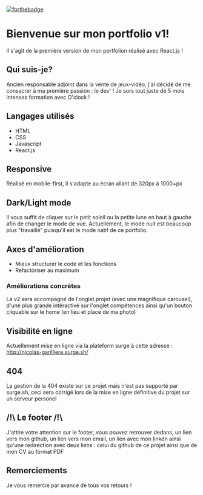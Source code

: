 [![forthebadge](https://forthebadge.com/images/badges/made-with-javascript.svg)](https://forthebadge.com)
# Bienvenue sur mon portfolio v1!

Il s'agit de la première version de mon portfolion réalisé avec React.js !

## Qui suis-je?

Ancien responsable adjoint dans la vente de jeux-vidéo, j'ai décidé de me consacrer à ma première passion : le dev' ! Je sors tout juste de 5 mois intenses formation avec O'clock !

## Langages utilisés

* HTML
* CSS
* Javascript
* React.js

## Responsive

Réalisé en mobile-first, il s'adapte au écran allant de 320px à 1000+px

## Dark/Light mode 

Il vous suffit de cliquer sur le petit soleil ou la petite lune en haut à gauche afin de changer le mode de vue. Actuellement, le mode nuit est beaucoup plus "travaillé" puisqu'il est le mode natif de ce portfolio.

## Axes d'amélioration

- Mieux structurer le code et les fonctions
- Refactoriser au maximum


### Améliorations concrètes 

La v2 sera accompagné de l'onglet projet (avec une magnifique carousel), d'une plus grande intéractivé sur l'onglet compétences ainsi qu'un bouton cliquable sur le home (en lieu et place de ma photo)

## Visibilité en ligne

Actuellement mise en ligne via la plateform surge à cette adresse : http://nicolas-garilliere.surge.sh/

## 404 ##

La gestion de la 404 existe sur ce projet mais n'est pas supporté par surge.sh, ceci sera corrigé lors de la mise en ligne définitive du projet sur un serveur personel

## /!\ Le footer /!\

J'attire votre attention sur le footer, vous pouvez retrouver dedans, un lien vers mon github, un lien vers mon email, un lien avec mon linkdn ainsi qu'une redirection avec deux liens : celui du github de ce projet ainsi que de mon CV au format PDF


## Remerciements

Je vous remercie par avance de tous vos retours !
